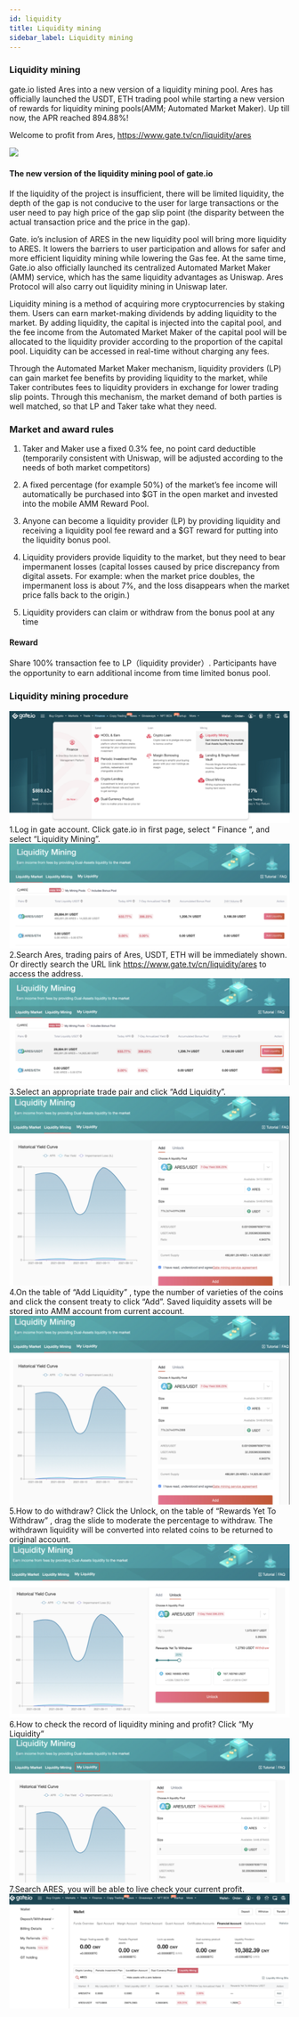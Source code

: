 ```yaml
---
id: liquidity
title: Liquidity mining
sidebar_label: Liquidity mining
---
```

### Liquidity mining
gate.io listed Ares into a new version of a liquidity mining pool. Ares has officially launched the USDT, ETH trading pool while starting a new version of rewards for liquidity mining pools(AMM; Automated Market Maker). Up till now, the APR reached 894.88%!

Welcome to profit from Ares, https://www.gate.tv/cn/liquidity/ares

![](assets/build/35.png)

#### The new version of the liquidity mining pool of gate.io

If the liquidity of the project is insufficient, there will be limited liquidity, the depth of the gap is not conducive to the user for large transactions or the user need to pay high price of the gap slip point (the disparity between the actual transaction price and the price in the gap).

Gate. io’s inclusion of ARES in the new liquidity pool will bring more liquidity to ARES. It lowers the barriers to user participation and allows for safer and more efficient liquidity mining while lowering the Gas fee. At the same time, Gate.io also officially launched its centralized Automated Market Maker (AMM) service, which has the same liquidity advantages as Uniswap. Ares Protocol will also carry out liquidity mining in Uniswap later.

Liquidity mining is a method of acquiring more cryptocurrencies by staking them. Users can earn market-making dividends by adding liquidity to the market. By adding liquidity, the capital is injected into the capital pool, and the fee income from the Automated Market Maker of the capital pool will be allocated to the liquidity provider according to the proportion of the capital pool. Liquidity can be accessed in real-time without charging any fees.

Through the Automated Market Maker mechanism, liquidity providers (LP) can gain market fee benefits by providing liquidity to the market, while Taker contributes fees to liquidity providers in exchange for lower trading slip points. Through this mechanism, the market demand of both parties is well matched, so that LP and Taker take what they need.

### Market and award rules

1. Taker and Maker use a fixed 0.3% fee, no point card deductible (temporarily consistent with Uniswap, will be adjusted according to the needs of both market competitors)

2. A fixed percentage (for example 50%) of the market’s fee income will automatically be purchased into $GT in the open market and invested into the mobile AMM Reward Pool.

3. Anyone can become a liquidity provider (LP) by providing liquidity and receiving a liquidity pool fee reward and a $GT reward for putting into the liquidity bonus pool.

4. Liquidity providers provide liquidity to the market, but they need to bear impermanent losses (capital losses caused by price discrepancy from digital assets. For example: when the market price doubles, the impermanent loss is about 7%, and the loss disappears when the market price falls back to the origin.)

5. Liquidity providers can claim or withdraw from the bonus pool at any time

#### Reward
Share 100% transaction fee to LP（liquidity provider）.
Participants have the opportunity to earn additional income from time limited bonus pool. 


### Liquidity mining procedure
![](assets/build/97.png)
1.Log in gate account. Click gate.io in first page, select “ Finance ”, and select “Liquidity Mining”.
![](assets/build/98.png)
2.Search Ares, trading pairs of Ares, USDT, ETH will be immediately shown. Or directly search the URL link https://www.gate.tv/cn/liquidity/ares to access the address.
![](assets/build/99.png)
3.Select an appropriate trade pair and click “Add Liquidity”.
![](assets/build/100.png)
4.On the table of “Add Liquidity” , type the number of varieties of the coins and click the consent treaty to click “Add”. Saved liquidity assets will be stored into AMM account from current account.
![](assets/build/100.png)
5.How to do withdraw? Click the Unlock, on the table of “Rewards Yet To Withdraw” , drag the slide to moderate the percentage to withdraw. The withdrawn liquidity will be converted into related coins to be returned to original account.
![](assets/build/101.png)
6.How to check the record of liquidity mining and profit? Click “My Liquidity”
![](assets/build/102.png)
7.Search ARES, you will be able to live check your current profit.
![](assets/build/103.png)